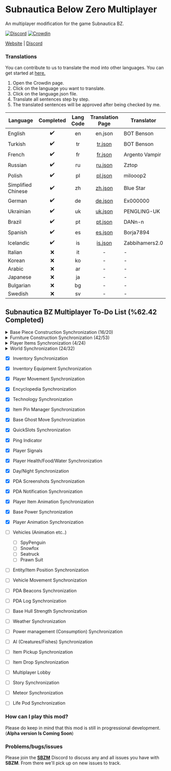 # Subnautica Below Zero Multiplayer

An multiplayer modification for the game Subnautica BZ.

[![Discord](https://img.shields.io/discord/994133148046725160?logo=discord&logoColor=white)](https://discord.gg/Gq9nush6SP)
[![Crowdin](https://badges.crowdin.net/subnautica-bz-multiplayer-mod/localized.svg)](https://crowdin.com/project/subnautica-bz-multiplayer-mod)

[Website](https://subnauticamultiplayer.com/) | [Discord](https://discord.gg/Gq9nush6SP)

### Translations
You can contribute to us to translate the mod into other languages. You can get started at [here.](https://crowdin.com/project/subnautica-bz-multiplayer-mod/)

1. Open the Crowdin page.
2. Click on the language you want to translate.
3. Click on the language.json file.
4. Translate all sentences step by step.
5. The translated sentences will be approved after being checked by me.

| Language           | Completed | Lang Code | Translation Page                                                                                           | Translator     |
|--------------------|:-----------:|:-----------:|:------------------------------------------------------------------------------------------------------------:|----------------|
| English            | ✔️        | en        | en.json | BOT Benson     |
| Turkish            | ✔️        | tr        | [tr.json](https://crowdin.com/project/subnautica-bz-multiplayer-mod/tr) | BOT Benson     |
| French             | ✔️        | fr        | [fr.json](https://crowdin.com/project/subnautica-bz-multiplayer-mod/fr) | Argento Vampir |
| Russian            | ✔️        | ru        | [ru.json](https://crowdin.com/project/subnautica-bz-multiplayer-mod/ru) | Zztop              |
| Polish             | ✔️        | pl        | [pl.json](https://crowdin.com/project/subnautica-bz-multiplayer-mod/pl) | milooop2 |
| Simplified Chinese | ✔️        | zh        | [zh.json](https://crowdin.com/project/subnautica-bz-multiplayer-mod/zh-CN) | Blue Star |
| German             | ✔️        | de        | [de.json](https://crowdin.com/project/subnautica-bz-multiplayer-mod/de) | Ex000000 |
| Ukrainian          | ✔️        | uk        | [uk.json](https://crowdin.com/project/subnautica-bz-multiplayer-mod/uk) | PENGLING-UK |
| Brazil             | ✔️        | pt        | [pt.json](https://crowdin.com/project/subnautica-bz-multiplayer-mod/pt-BR) | DANn-n |
| Spanish            | ✔️        | es        | [es.json](https://crowdin.com/project/subnautica-bz-multiplayer-mod/es-ES) | Borja7894 |
| Icelandic          | ✔️        | is        | [is.json](https://crowdin.com/project/subnautica-bz-multiplayer-mod/is) | Zabbihamers2.0 |
| Italian            | ❌        | it        | - | - |
| Korean             | ❌        | ko        | - | - |
| Arabic             | ❌        | ar        | - | - |
| Japanese           | ❌        | ja        | - | - |
| Bulgarian          | ❌        | bg        | - | - |
| Swedish            | ❌        | sv        | - | - |
 

## Subnautica BZ Multiplayer To-Do List (%62.42 Completed)

<details>
  <summary>Base Piece Construction Synchronization (16/20)</summary>

- [x] BaseObservatory
- [x] BaseWindow
- [x] BaseCorridorI
- [x] BaseCorridorL
- [x] BaseCorridorT
- [x] BaseCorridorX
- [x] BaseCorridorGlassI
- [x] BaseCorridorGlassL
- [x] BaseLargeRoom
- [x] BaseLargeGlassDome
- [x] BaseRoom
- [x] BaseGlassDome
- [x] BaseReinforcement
- [x] BaseHatch
- [x] BaseFoundation
- [x] BaseConnector
- [ ] BaseMapRoom
- [ ] BaseMoonpool
- [ ] BaseControlRoom
- [ ] BaseMoonpoolExpansion	
</details> 

<details>
  <summary>Furniture Construction Synchronization (42/53)</summary>

- [x] BarTable
- [x] ExecutiveDesk
- [x] SingleWallShelf
- [x] WallShelves	
- [x] StarshipDesk
- [x] LabCounter
- [x] VendingMachine
- [x] Toilet
- [x] AromatherapyLamp
- [x] EmmanuelPendulum
- [x] Shower
- [x] Sink
- [x] SmallStove	
- [x] Sign
- [x] BaseLadder
- [x] BasePlanter
- [x] PictureFrame	
- [x] Jukebox
- [x] Speaker
- [x] Trashcans
- [x] LabTrashcan
- [x] Aquarium
- [x] Workbench
- [x] Fabricator
- [x] StarshipChair
- [x] StarshipChair2
- [x] StarshipChair3
- [x] Bench
- [x] Techlight
- [x] Spotlight
- [x] Snowman
- [x] SmallLocker
- [x] Locker
- [x] PowerTransmitter
- [x] ThermalPlant
- [x] SolarPanel
- [x] BaseBioReactor
- [x] BaseNuclearReactor
- [x] BasePartition
- [x] BasePartitionDoor
- [x] BatteryCharger
- [x] PowerCellCharger
- [ ] Hoverpad
- [ ] FarmingTray
- [ ] BaseFiltrationMachine
- [ ] BaseBulkhead
- [ ] BaseUpgradeConsole
- [ ] BaseWaterPark
- [ ] Recyclotron
- [ ] CoffeeVendingMachine
- [ ] PlanterPots (PlanterPot / PlanterPot2 / PlanterPot3 / PlanterBox / PlanterShelf)
- [ ] Beds (Bed2 / NarrowBed / BedJeremiah / BedSam / BedZeta / BedDanielle / BedEmmanuel / BedFred / BedParvan)
- [ ] Fridge
</details>

<details>
  <summary>Player Items Synchronization (4/24)</summary>
  
- [x] Scanner
- [x] Builder
- [x] Knife
- [x] HeatBlade
- [ ] Welder
- [ ] Flashlight
- [ ] DiveReel
- [ ] AirBladder
- [ ] Flare
- [ ] LaserCutter
- [ ] PropulsionCannon
- [ ] LEDLight
- [ ] Thumper
- [ ] MetalDetector
- [ ] SpyPenguin
- [ ] SpyPenguinRemote
- [ ] TeleportationToo
- [ ] Seaglide
- [ ] Constructor
- [ ] Beacon
- [ ] SmallStorage
- [ ] QuantumLocker
- [ ] Gravsphere
- [ ] Coffee  
</details>

<details>
  <summary>World Synchronization (24/32)</summary>
  
- [x] ThermalLily
- [x] Fragments
- [x] PDA
- [x] JukeboxDisks
- [x] Static Items
	- [x] ScrapMetal
	- [x] Water
	- [x] DisinfectedWater
	- [x] Flare
	- [x] NutrientBlock
	- [x] FirstAidKit
	- [x] CopperWire
- [x] OxygenPlant
- [x] SupplyCrate
- [x] BlueprintHandTarget
- [x] Scanner (Fragments/Plants/Environment/etc..)
- [ ] Plants
	- [x] GenericRibbon
	- [x] PurpleStalk
	- [x] TwistyBridgesMushroom
	- [x] RedBush
	- [x] DeepLilyShroom
	- [x] LilyPadResource
	- [x] Creepvine
	- [x] KelpRootPustule
	- [ ] Brinicle
	- [ ] IceFruitPlant
	- [ ] FruitPlant
	- [ ] CreepvineSeedCluster
- [ ] Fishes
- [ ] Creatures
- [ ] Dynamic Items (Limestone/Kyanit/etc..)
</details>

- [x] Inventory Synchronization
- [x] Inventory Equipment Synchronization
- [x] Player Movement Synchronization
- [x] Encyclopedia Synchronization
- [x] Technology Synchronization
- [x] Item Pin Manager Synchronization
- [x] Base Ghost Move Synchronization
- [x] QuickSlots Synchronization
- [x] Ping Indicator
- [x] Player Signals
- [x] Player Health/Food/Water Synchronization
- [x] Day/Night Synchronization
- [x] PDA Screenshots Synchronization
- [x] PDA Notification Synchronization
- [x] Player Item Animation Synchronization
- [x] Base Power Synchronization
- [x] Player Animation Synchronization
- [ ] Vehicles (Animation etc..)
	- [ ] SpyPenguin
	- [ ] Snowfox
	- [ ] Seatruck
	- [ ] Prawn Suit
- [ ] Entity/Item Position Synchronization
- [ ] Vehicle Movement Synchronization
- [ ] PDA Beacons Synchronization
- [ ] PDA Log Synchronization
- [ ] Base Hull Strength Synchronization
- [ ] Weather Synchronization
- [ ] Power management (Consumption) Synchronization
- [ ] AI (Creatures/Fishes) Synchronization
- [ ] Item Pickup Synchronization
- [ ] Item Drop Synchronization
- [ ] Multiplayer Lobby
- [ ] Story Synchronization
- [ ] Meteor Synchronization
- [ ] Life Pod Synchronization
 

### How can I play this mod?

Please do keep in mind that this mod is still in progressional development. (**Alpha version Is Coming Soon**)

### Problems/bugs/issues

Please join the <a href="https://discord.gg/Gq9nush6SP">**SBZM**</a> Discord to discuss any and all issues you have with **SBZM**. From there we'll pick up on new issues to track.
